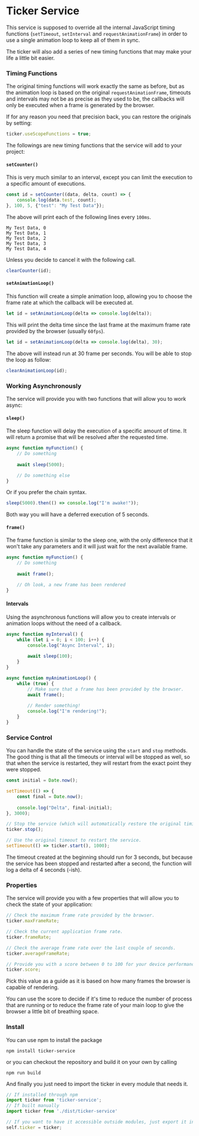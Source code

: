 # Ticker Service
This service is supposed to override all the internal JavaScript timing functions (`setTimeout`, `setInterval` and `requestAnimationFrame`) in order to use a single animation loop to keep all of them in sync.

The ticker will also add a series of new timing functions that may make your life a little bit easier.

### Timing Functions

The original timing functions will work exactly the same as before, but as the animation loop is based on the original `requestAnimationFrame`, timeouts and intervals may not be as precise as they used to be, the callbacks will only be executed when a frame is generated by the browser.

If for any reason you need that precision back, you can restore the originals by setting:
```javascript
ticker.useScopeFunctions = true;
```
The followings are new timing functions that the service will add to your project:

#### `setCounter()`
This is very much similar to an interval, except you can limit the execution to a specific amount of executions.

```javascript
const id = setCounter((data, delta, count) => {
    console.log(data.test, count);
}, 100, 5, {"test": "My Test Data"});
```

The above will print each of the following lines every `100ms`.

```
My Test Data, 0
My Test Data, 1
My Test Data, 2
My Test Data, 3
My Test Data, 4
```

Unless you decide to cancel it with the following call.
```javascript
clearCounter(id);
```

#### `setAnimationLoop()`
This function will create a simple animation loop, allowing you to choose the frame rate at which the callback will be executed at.

```javascript
let id = setAnimationLoop(delta => console.log(delta));
```
This will print the delta time since the last frame at the maximum frame rate provided by the browser (usually `60fps`).

```javascript
let id = setAnimationLoop(delta => console.log(delta), 30);
```
The above will instead run at 30 frame per seconds. You will be able to stop the loop as follow:
```javascript
clearAnimationLoop(id);
``` 

### Working Asynchronously
The service will provide you with two functions that will allow you to work async:
#### `sleep()`
The sleep function will delay the execution of a specific amount of time. It will return a promise that will be resolved after the requested time.
```javascript
async function myFunction() {
    // Do something
    
    await sleep(5000);

    // Do something else
}
```

Or if you prefer the chain syntax.
```javascript
sleep(5000).then(() => console.log("I'm awake!"));
```
Both way you will have a deferred execution of 5 seconds.

#### `frame()`
The frame function is similar to the sleep one, with the only difference that it won't take any parameters and it will just wait for the next available frame.
```javascript
async function myFunction() {
    // Do something
    
    await frame();

    // Oh look, a new frame has been rendered
}
```
#### Intervals
Using the asynchronous functions will allow you to create intervals or animation loops without the need of a callback.
```javascript
async function myInterval() {
    while (let i = 0; i < 100; i++) {
        console.log("Async Interval", i);
        
        await sleep(100);
    }
}

async function myAnimationLoop() {
    while (true) {
        // Make sure that a frame has been provided by the browser.
        await frame();
        
        // Render something!
        console.log("I'm rendering!");
    }
}
```
### Service Control
You can handle the state of the service using the `start` and `stop` methods. The good thing is that all the timeouts or interval will be stopped as well, so that when the service is restarted, they will restart from the exact point they were stopped.
```javascript
const initial = Date.now();

setTimeout(() => {
    const final = Date.now();
    
    console.log("Delta", final-initial);
}, 3000);

// Stop the service (which will automatically restore the original timing functions).
ticker.stop();

// Use the original timeout to restart the service.
setTimeout(() => ticker.start(), 1000);
```
The timeout created at the beginning should run for 3 seconds, but because the service has been stopped and restarted after a second, the function will log a delta of 4 seconds (-ish).
### Properties
The service will provide you with a few properties that will allow you to check the state of your application:
```javascript
// Check the maximum frame rate provided by the browser.
ticker.maxFrameRate;

// Check the current application frame rate.
ticker.frameRate;

// Check the average frame rate over the last couple of seconds.
ticker.averageFrameRate;

// Provide you with a score between 0 to 100 for your device performance.
ticker.score;
```
Pick this value as a guide as it is based on how many frames the browser is capable of rendering.

You can use the score to decide if it's time to reduce the number of process that are running or to reduce the frame rate of your main loop to give the browser a little bit of breathing space.
### Install
You can use npm to install the package
```
npm install ticker-service
```
or you can checkout the repository and build it on your own by calling
```
npm run build
```
And finally you just need to import the ticker in every module that needs it.
```javascript
// If installed through npm
import ticker from 'ticker-service';
// If built manually
import ticker from './dist/ticker-service'

// If you want to have it accessible outside modules, just export it into the Window object.
self.ticker = ticker;
```
